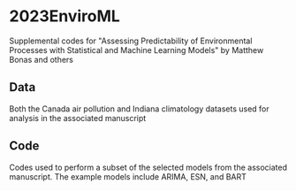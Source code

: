 # 2023EnviroML
Supplemental codes for "Assessing Predictability of Environmental Processes with Statistical and Machine Learning Models" by Matthew Bonas and others

## Data
Both the Canada air pollution and Indiana climatology datasets used for analysis in the associated manuscript 

## Code
Codes used to perform a subset of the selected models from the associated manuscript. The example models include ARIMA, ESN, and BART
